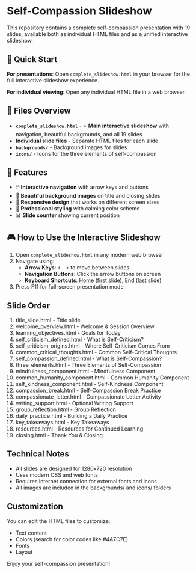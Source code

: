 # Self-Compassion Slideshow

This repository contains a complete self-compassion presentation with 19 slides, available both as individual HTML files and as a unified interactive slideshow.

## 🎯 Quick Start

**For presentations**: Open `complete_slideshow.html` in your browser for the full interactive slideshow experience.

**For individual viewing**: Open any individual HTML file in a web browser.

## 📁 Files Overview

- **`complete_slideshow.html`** - ⭐ **Main interactive slideshow** with navigation, beautiful backgrounds, and all 19 slides
- **Individual slide files** - Separate HTML files for each slide
- **`backgrounds/`** - Background images for slides
- **`icons/`** - Icons for the three elements of self-compassion

## 🎨 Features

- 🖱️ **Interactive navigation** with arrow keys and buttons
- 🌅 **Beautiful background images** on title and closing slides
- 📱 **Responsive design** that works on different screen sizes
- 🎯 **Professional styling** with calming color scheme
- 📊 **Slide counter** showing current position

## 🎮 How to Use the Interactive Slideshow

1. Open `complete_slideshow.html` in any modern web browser
2. Navigate using:
   - **Arrow Keys**: ← → to move between slides
   - **Navigation Buttons**: Click the arrow buttons on screen
   - **Keyboard Shortcuts**: Home (first slide), End (last slide)
3. Press F11 for full-screen presentation mode

## Slide Order

1. title_slide.html - Title slide
2. welcome_overview.html - Welcome & Session Overview
3. learning_objectives.html - Goals for Today
4. self_criticism_defined.html - What is Self-Criticism?
5. self_criticism_origins.html - Where Self-Criticism Comes From
6. common_critical_thoughts.html - Common Self-Critical Thoughts
7. self_compassion_defined.html - What is Self-Compassion?
8. three_elements.html - Three Elements of Self-Compassion
9. mindfulness_component.html - Mindfulness Component
10. common_humanity_component.html - Common Humanity Component
11. self_kindness_component.html - Self-Kindness Component
12. compassion_break.html - Self-Compassion Break Practice
13. compassionate_letter.html - Compassionate Letter Activity
14. writing_support.html - Optional Writing Support
15. group_reflection.html - Group Reflection
16. daily_practice.html - Building a Daily Practice
17. key_takeaways.html - Key Takeaways
18. resources.html - Resources for Continued Learning
19. closing.html - Thank You & Closing

## Technical Notes

- All slides are designed for 1280x720 resolution
- Uses modern CSS and web fonts
- Requires internet connection for external fonts and icons
- All images are included in the backgrounds/ and icons/ folders

## Customization

You can edit the HTML files to customize:
- Text content
- Colors (search for color codes like #4A7C7E)
- Fonts
- Layout

Enjoy your self-compassion presentation!
